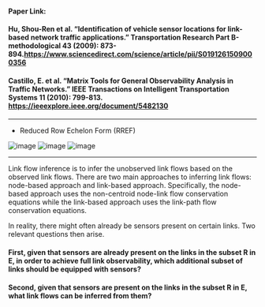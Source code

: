 #### Paper Link:

#### Hu, Shou-Ren et al. “Identification of vehicle sensor locations for link-based network traffic applications.” Transportation Research Part B-methodological 43 (2009): 873-894.https://www.sciencedirect.com/science/article/pii/S0191261509000356 
#### Castillo, E. et al. “Matrix Tools for General Observability Analysis in Traffic Networks.” IEEE Transactions on Intelligent Transportation Systems 11 (2010): 799-813. https://ieeexplore.ieee.org/document/5482130
_____________________________________________________________________________________________________________________________________________________________________________

- Reduced Row Echelon Form (RREF) 

![image](https://user-images.githubusercontent.com/88390140/150999742-75af1fc3-2788-4b4e-8b46-ab7cf38026cf.png)
![image](https://user-images.githubusercontent.com/88390140/150999777-496cec70-739f-46c7-a1be-47f65004d3da.png)
![image](https://user-images.githubusercontent.com/88390140/150999883-16605cda-ad2c-472b-bd07-c5435de76218.png)



























___________________________________________________

Link flow inference is to infer the unobserved link flows based on the observed link flows.
There are two main approaches to inferring link flows:  node-based approach and link-based approach.
Specifically, the node-based approach uses the non-centroid node-link flow conservation equations while the link-based approach uses the link-path flow conservation equations.

In reality, there might often already be sensors present on certain links. Two relevant questions then arise.  
#### First, given that sensors are already present on the links in the subset R in E, in order to achieve full link observability, which additional subset of links should be equipped with sensors? 
#### Second, given that sensors are present on the links in the subset R in E, what link flows can be inferred from them? 



